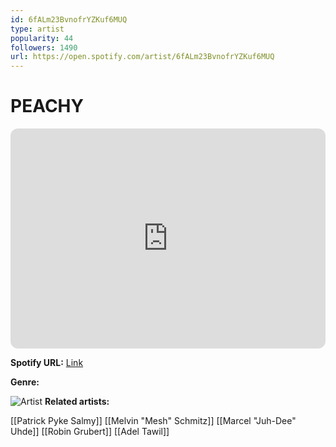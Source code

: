 ```yaml
---
id: 6fALm23BvnofrYZKuf6MUQ
type: artist
popularity: 44
followers: 1490
url: https://open.spotify.com/artist/6fALm23BvnofrYZKuf6MUQ
---
```

# PEACHY

<iframe style="border-radius:12px" src="https://open.spotify.com/embed/artist/6fALm23BvnofrYZKuf6MUQ" width="100%" height="352" frameBorder="0" allowfullscreen="" allow="autoplay; clipboard-write; encrypted-media; fullscreen; picture-in-picture" loading="lazy"></iframe>

**Spotify URL:** [Link](https://open.spotify.com/artist/6fALm23BvnofrYZKuf6MUQ)

**Genre:** 

![Artist](https://i.scdn.co/image/ab6761610000e5ebbd0dcc8622e4ee80bf2ffc4d)
**Related artists:**

[[Patrick Pyke Salmy]]
[[Melvin "Mesh" Schmitz]]
[[Marcel "Juh-Dee" Uhde]]
[[Robin Grubert]]
[[Adel Tawil]]
